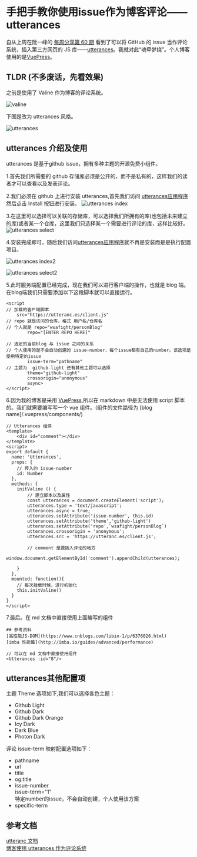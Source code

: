 # 手把手教你使用issue作为博客评论——utterances

自从上周在阮一峰的 [每周分享第 60 期](http://www.ruanyifeng.com/blog/2019/06/weekly-issue-60.html) 看到了可以将 GitHub 的 issue 当作评论系统，插入第三方网页的 JS 库——[utterances](https://utteranc.es/)。我就对此“魂牵梦绕”。个人博客使用的是[VuePress](https://vuepress.vuejs.org/zh/)。  

## TLDR (不多废话，先看效果)

之前是使用了 Valine 作为博客的评论系统。

![valine](../images/19-06-17/valine.jpg)

下图是改为 utterances 风格。

![utterances](../images/19-06-17/utterances.jpg)

## utterances 介绍及使用
utterances 是基于github issue，拥有多种主题的开源免费小组件。

1.首先我们所需要的 github 存储库必须是公开的，而不是私有的，这样我们的读者才可以查看以及发表评论。

2.我们必须在 github 上进行安装 utterances,首先我们访问 [utterances应用程序](https://github.com/apps/utterances) 然后点击 Install 按钮进行安装。
![utterances index](../images/19-06-17/utterances-index.jpg)

3.在这里可以选择可以关联的存储库，可以选择我们所拥有的库(也包括未来建立的库)或者某一个仓库，这里我们只选择某一个需要进行评论的库，这样比较好。
![utterances select](../images/19-06-17/utterances-select.jpg)

4.安装完成即可，随后我们访问[utterances应用程序](https://github.com/apps/utterances)就不再是安装而是是执行配置项目。

![utterances index2](../images/19-06-17/utterances-index2.jpg)

![utterances select2](../images/19-06-17/utterances-select2.jpg)

5.此时服务端配置已经完成，现在我们可以进行客户端的操作，也就是 blog 端。在blog端我们只需要添加以下这段脚本就可以直接运行。

```
<script 
// 加载的客户端脚本
    src="https://utteranc.es/client.js"
// repo 就是访问的仓库，格式 用户名/仓库名
// 个人就是 repo="wsafight/personBlog"
        repo="[ENTER REPO HERE]"

// 选定的当前blog 与 issue 之间的关系
// 个人使用的是不会自动创建的 issue-number，每个issue都有自己的number。该选项是使用特定的issue
        issue-term="pathname"
// 主题为  github-light 还有其他主题可以选择        
        theme="github-light"
        crossorigin="anonymous"
        async>
</script>
```

6.因为我的博客是采用 [VuePress](https://vuepress.vuejs.org/zh/),所以在 markdown 中是无法使用 script 脚本的。我们就需要编写写一个 vue 组件。(组件的文件路径为 [blog name]/.vuepress/components/)
```
// Utterances 组件
<template>
    <div id="comment"></div>
</template>
<script>
export default {
  name: 'Utterances',
  props: {
    // 传入的 issue-number  
    id: Number
  },
  methods: {
    initValine () {
        // 建立脚本以及属性
        const utterances = document.createElement('script');
        utterances.type = 'text/javascript';
        utterances.async = true;
        utterances.setAttribute('issue-number', this.id)
        utterances.setAttribute('theme','github-light')
        utterances.setAttribute('repo',`wsafight/personBlog`)
        utterances.crossorigin = 'anonymous';
        utterances.src = 'https://utteranc.es/client.js';

        // comment 是要插入评论的地方
        window.document.getElementById('comment').appendChild(utterances);

    }
  },
  mounted: function(){
    // 每次挂载时候，进行初始化
    this.initValine()
  }
}
</script>
```

7.最后。在 md 文档中直接使用上面编写的组件

```
## 参考资料
[高性能JS-DOM](https://www.cnblogs.com/libin-1/p/6376026.html)   
[imba 性能篇](http://imba.io/guides/advanced/performance)

// 可以在 md 文档中直接使用组件
<Utterances :id="8"/>
```

## utterances其他配置项
主题 Theme 选项如下,我们可以选择各色主题：   

- Github Light
- Github Dark
- Github Dark Orange
- Icy Dark
- Dark Blue
- Photon Dark

评论 issue-term 映射配置选项如下：

- pathname
- url
- title   
- og:title
- issue-number   
issue-term="1"   
特定number的issue，不会自动创建，个人使用该方案
- specific-term 

## 参考文档
[utteranc 文档](https://utteranc.es/)   
[博客使用 utterances 作为评论系统](https://www.cnblogs.com/stevexu/p/10808134.html)